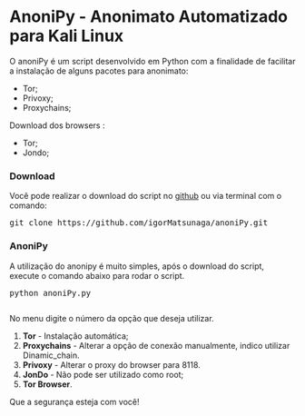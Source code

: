 <h1>AnoniPy -  Anonimato Automatizado para Kali Linux</h1>

<!-- wp:tadv/classic-paragraph -->
<p style="text-align: justify;">O anoniPy é um script desenvolvido em Python com a finalidade de facilitar a instalação de alguns pacotes para anonimato:</p>
<ul>
<li>Tor;</li>
<li>Privoxy;</li>
<li>Proxychains;</li>
</ul>
<p>Download dos browsers :</p>
<ul>
<li>Tor;</li>
<li>Jondo;</li>
</ul>
<!-- /wp:tadv/classic-paragraph -->

<!-- wp:tadv/classic-paragraph -->
<h3>Download</h3>
<p>Você pode realizar o download do script no <a href="https://github.com/igorMatsunaga/anoniPy">github</a> ou via terminal com o comando:</p>
<!-- /wp:tadv/classic-paragraph -->

<!-- wp:preformatted -->
<pre class="wp-block-preformatted">git clone https://github.com/igorMatsunaga/anoniPy.git</pre>
<!-- /wp:preformatted -->

<!-- wp:tadv/classic-paragraph -->
<h3>AnoniPy</h3>
<p>A utilização do anonipy é muito simples, após o download do script, execute o comando abaixo para rodar o script.</p>
<!-- /wp:tadv/classic-paragraph -->

<!-- wp:preformatted -->
<pre class="wp-block-preformatted">python anoniPy.py</pre>
<!-- /wp:preformatted -->

<!-- wp:image {"id":3042} -->
<figure class="wp-block-image"><img src="https://nsworld.com.br/wp-content/uploads/2019/06/anoMenu.png" alt="" class="wp-image-3042"/></figure>
<!-- /wp:image -->

<!-- wp:tadv/classic-paragraph -->
<p>No menu digite o número da opção que deseja utilizar.</p>
<ol>
<li><strong>Tor</strong> - Instalação automática;</li>
<li><strong>Proxychains</strong> - Alterar a opção de conexão manualmente, indico utilizar Dinamic_chain.</li>
<li><strong>Privoxy</strong> - Alterar o proxy do browser para 8118.</li>
<li><strong>JonDo</strong> - Não pode ser utilizado como root;</li>
<li><strong>Tor Browser</strong>.</li>
</ol>
<!-- /wp:tadv/classic-paragraph -->

<!-- wp:paragraph -->
<p>Que a segurança esteja com você!</p>
<!-- /wp:paragraph -->
